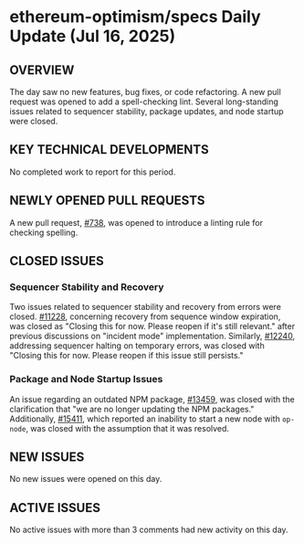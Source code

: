 # ethereum-optimism/specs Daily Update (Jul 16, 2025)
## OVERVIEW 
The day saw no new features, bug fixes, or code refactoring. A new pull request was opened to add a spell-checking lint. Several long-standing issues related to sequencer stability, package updates, and node startup were closed.

## KEY TECHNICAL DEVELOPMENTS

No completed work to report for this period.

## NEWLY OPENED PULL REQUESTS
A new pull request, [#738](https://github.com/ethereum-optimism/specs/pull/738), was opened to introduce a linting rule for checking spelling.

## CLOSED ISSUES

### Sequencer Stability and Recovery
Two issues related to sequencer stability and recovery from errors were closed. [#11228](https://github.com/ethereum-optimism/specs/issues/11228), concerning recovery from sequence window expiration, was closed as "Closing this for now. Please reopen if it's still relevant." after previous discussions on "incident mode" implementation. Similarly, [#12240](https://github.com/ethereum-optimism/specs/issues/12240), addressing sequencer halting on temporary errors, was closed with "Closing this for now. Please reopen if this issue still persists."

### Package and Node Startup Issues
An issue regarding an outdated NPM package, [#13459](https://github.com/ethereum-optimism/specs/issues/13459), was closed with the clarification that "we are no longer updating the NPM packages." Additionally, [#15411](https://github.com/ethereum-optimism/specs/issues/15411), which reported an inability to start a new node with `op-node`, was closed with the assumption that it was resolved.

## NEW ISSUES

No new issues were opened on this day.

## ACTIVE ISSUES

No active issues with more than 3 comments had new activity on this day.